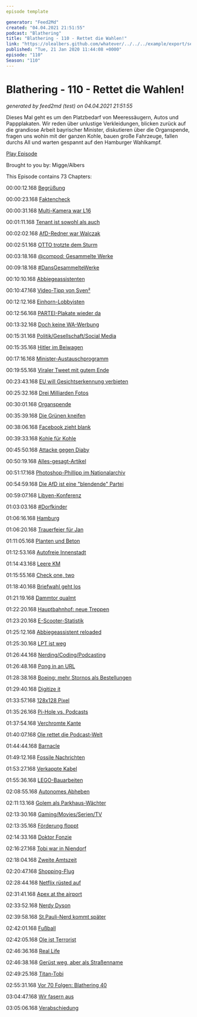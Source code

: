 ```yaml
---
episode template

generator: "Feed2Md"
created: "04.04.2021 21:51:55"
podcast: "Blathering"
title: "Blathering - 110 - Rettet die Wahlen!"
link: "https://olealbers.github.com/whatever/../../../example/export/seasons/5/2020/1/Blathering - 110 - Rettet die Wahlen!.md"
published: "Tue, 21 Jan 2020 11:44:08 +0000"
episode: "110"
Season: "110"
---
```


# Blathering - 110 - Rettet die Wahlen!
_generated by feed2md (test) on 04.04.2021 21:51:55_

Dieses Mal geht es um den Platzbedarf von Meeressäugern, Autos und Pappplakaten. Wir reden über unlustige Verkleidungen, blicken zurück auf die grandiose Arbeit bayrischer Minister, diskutieren über die Organspende, fragen uns wohin mit der ganzen Kohle, bauen große Fahrzeuge, fallen durchs All und warten gespannt auf den Hamburger Wahlkampf.

[Play Episode](https://www.blathering.de/podlove/file/1092/s/feed/c/mp3/blathering_110.mp3)

Brought to you by: Migge/Albers

This Episode contains 73 Chapters:


00:00:12.168 [Begrüßung]()

00:00:23.168 [Faktencheck]()

00:00:31.168 [Multi-Kamera war L16](https://www.test.de/Spezialkamera-Light-L16-Mehr-Augen-sehen-auch-nicht-besser-5373143-0/)

00:01:11.168 [Tenant ist sowohl als auch](https://dict.leo.org/englisch-deutsch/tenant)

00:02:02.168 [AfD-Redner war Walczak](https://www.mopo.de/hamburg/afd-hamburg-waehlt-vorstand-neues-vorstandsmitglied-hetzt-gegen-siemens-chef-33725544)

00:02:51.168 [OTTO trotzte dem Sturm](https://www.volksverpetzer.de/social-media/otto-shitstorm/)

00:03:18.168 [@compod: Gesammelte Werke](https://twitter.com/search?q=(from%3Acompod)%20(%40blathering_pod)%20until%3A2020-01-21%20since%3A2020-01-13&src=typed_query&f=live)

00:09:18.168 [#DansGesammelteWerke](https://twitter.com/search?q=(from%3Aevildanwallace)%20(%40blathering_pod)%20until%3A2020-01-21%20since%3A2020-01-13&src=typed_query&f=live)

00:10:10.168 [Abbiegeassistenten](https://www.ndr.de/nachrichten/hamburg/Hamburg-laesst-Abbiegeassistenten-einbauen,abbiegeassistent166.html)

00:10:47.168 [Video-Tipp von Sven²](https://media.ccc.de/v/36c3-98-och-menno-resistor-was-geht-alles-schief-in-der-elektromobilitt-ein-gesprch-mit-roddi)

00:12:12.168 [Einhorn-Lobbyisten](https://www.bento.de/politik/demokratie-festival-im-olympiastadion-wer-sind-die-grossspender-a-6ceaa3f8-c299-4927-8792-e04ae44f72ca)

00:12:56.168 [PARTEI-Plakate wieder da](https://www.nw.de/lokal/bielefeld/mitte/22668014_Der-Slogan-Nazis-toeten.-bleibt-straffrei.html)

00:13:32.168 [Doch keine WA-Werbung](https://www.zdnet.de/88376133/bericht-facebook-gibt-plaene-fuer-anzeigen-in-whatsapp-chats-auf/)

00:15:31.168 [Politik/Gesellschaft/Social Media]()

00:15:35.168 [Hitler im Beiwagen](https://www.t-online.de/nachrichten/panorama/buntes-kurioses/id_87140334/hitler-imitator-sorgt-bei-bikertreffen-fuer-aufsehen-polizei-schreitet-nicht-ein.html)

00:17:16.168 [Minister-Austauschprogramm](https://twitter.com/tmigge/status/1217657348912746498)

00:19:55.168 [Viraler Tweet mit gutem Ende](https://www.moment.at/story/morgenmoment-1412020)

00:23:43.168 [EU will Gesichtserkennung verbieten](https://www.golem.de/news/kuenstliche-intelligenz-eu-erwaegt-verbot-von-gesichtserkennung-2001-146135.html)

00:25:32.168 [Drei Milliarden Fotos](https://www.nytimes.com/2020/01/18/technology/clearview-privacy-facial-recognition.html)

00:30:01.168 [Organspende](https://www.bundesgesundheitsministerium.de/zustimmungsloesung-organspende.html)

00:35:39.168 [Die Grünen kneifen](https://taz.de/Homoeopathie-Debatte-bei-den-Gruenen/!5652444/)

00:38:06.168 [Facebook zieht blank](https://www.zdnet.de/88375865/facebook-bug-enthuellt-anonyme-seiten-admins/)

00:39:33.168 [Kohle für Kohle](https://twitter.com/anettselle/status/1218189885347069953)

00:45:50.168 [Attacke gegen Diaby](https://www.sueddeutsche.de/politik/diaby-halle-buero-1.4759668)

00:50:19.168 [Alles-gesagt-Artikel](https://www.zeit.de/politik/deutschland/2020-01/thueringen-cdu-afd-extremismus-konservative-koalition/komplettansicht)

00:51:17.168 [Photoshop-Phillipp im Nationalarchiv](https://www.washingtonpost.com/local/national-archives-exhibit-blurs-images-critical-of-president-trump/2020/01/17/71d8e80c-37e3-11ea-9541-9107303481a4_story.html)

00:54:59.168 [Die AfD ist eine "blendende" Partei](https://twitter.com/GrueneBeate/status/1218973805072220166)

00:59:07.168 [Libyen-Konferenz](https://www.t-online.de/nachrichten/id_87181476/libyen-konferenz-die-macht-der-scheichs-reicht-bis-berlin.html)

01:03:03.168 [#Dorfkinder](https://www.rnd.de/politik/julia-klockner-dorfkinder-kampagne-geht-nach-hinten-los-36W5ARABLZHXNBCIVVED6GA4TI.html)

01:06:16.168 [Hamburg]()

01:06:20.168 [Trauerfeier für Jan](https://www.ndr.de/nachrichten/hamburg/Abschied-von-Jan-Fedder-Trauerfeier-heute-live-im-NDR,janfedder286.html)

01:11:05.168 [Planten und Beton](https://twitter.com/stammtischphilo/status/1217520066750767104)

01:12:53.168 [Autofreie Innenstadt](https://www.hamburg1.de/nachrichten/43520/Neue_Initiative_will_autofreie_Innenstadt.html)

01:14:43.168 [Leere KM]()

01:15:55.168 [Check one, two](https://kandidatencheck.ndr.de/)

01:18:40.168 [Briefwahl geht los](https://www.hamburg1.de/nachrichten/43502/Zentrale_Briefwahlstelle_in_der_Innenstadt.html)

01:21:19.168 [Dammtor qualmt](https://www.hamburg1.de/nachrichten/43558/Rauchentwicklungen_am_Bahnhof_Dammtor.html)

01:22:20.168 [Hauptbahnhof: neue Treppen](https://www.ndr.de/nachrichten/hamburg/Hauptbahnhof-bekommt-bald-fuenf-neue-Zugaenge,hauptbahnhof458.html)

01:23:20.168 [E-Scooter-Statistik](https://www.hamburg1.de/nachrichten/43516/Erste_E_Scooterdaten_ausgewertet.html)

01:25:12.168 [Abbiegeassistent reloaded](https://www.hamburg1.de/nachrichten/43538/Abbiegeassistenten_fuer_staedtische_LKW.html)

01:25:30.168 [LPT ist weg](https://www.hamburg1.de/nachrichten/43539/Betriebsgenehmigung_entzogen.html)

01:26:44.168 [Nerding/Coding/Podcasting]()

01:26:48.168 [Pong in an URL](https://t2informatik.de/blog/softwareentwicklung/webapps-in-der-adresszeile-des-browsers/)

01:28:38.168 [Boeing: mehr Stornos als Bestellungen](https://www.golem.de/news/boeing-2019-wurden-mehr-flugzeuge-storniert-als-bestellt-2001-146087.html)

01:29:40.168 [Digitize it](https://mediafix.de/)

01:33:57.168 [128x128 Pixel](https://www.golem.de/news/leistungsschutzrecht-memes-sollen-nur-noch-128-mal-128-pixel-gross-sein-2001-146101.html)

01:35:26.168 [Pi-Hole vs. Podcasts](https://www.heise.de/forum/c-t/Kommentare-zu-c-t-Artikeln/c-t-uplink-25-5-Ciao-2018-mit-Spectre-DSGVO-Uhrzeit-und-Vorhersagen-fuer-2019/Podcast-Download-geblockt-von-Pi-Hole/posting-33674174/show/)

01:37:54.168 [Verchromte Kante](https://www.microsoft.com/en-us/edge)

01:40:07.168 [Ole rettet die Podcast-Welt](https://twitter.com/stammtischphilo/status/1217753546692743168)

01:44:44.168 [Barnacle](https://twitter.com/saallyjohnsonn/status/1217190703392067584)

01:49:12.168 [Fossile Nachrichten](https://twitter.com/stammtischphilo/status/1217948971446022144)

01:53:27.168 [Verkappte Kabel](https://twitter.com/stammtischphilo/status/1218237645257682949)

01:55:36.168 [LEGO-Bauarbeiten](https://twitter.com/tmigge/status/1218529143203254272)

02:08:55.168 [Autonomes Abheben](https://twitter.com/stammtischphilo/status/1219022383694209025)

02:11:13.168 [Golem als Parkhaus-Wächter](https://www.golem.de/news/sicherheitsluecken-microsoft-parkhaeuser-ungeschuetzt-im-internet-2001-146025-2.html)

02:13:30.168 [Gaming/Movies/Serien/TV]()

02:13:35.168 [Förderung floppt](https://twitter.com/netzpolitik/status/1217400856477388800)

02:14:33.168 [Doktor Fonzie](https://twitter.com/stammtischphilo/status/1217862977115840512)

02:16:27.168 [Tobi war in Niendorf](https://www.youtube.com/watch?v=PeY4CroUrsQ)

02:18:04.168 [Zweite Amtszeit](https://twitter.com/stammtischphilo/status/1218576871937454080)

02:20:47.168 [Shopping-Flug](https://twitter.com/stammtischphilo/status/1218572275793965056)

02:28:44.168 [Netflix rüsted auf](https://kotaku.com/netflix-just-picked-up-21-studio-ghibli-movies-but-not-1841103335)

02:31:41.168 [Apex at the airport](https://www.digitaltrends.com/gaming/man-plays-playstation-4-apex-legends-airport-monitor/)

02:33:52.168 [Nerdy Dyson](https://twitter.com/tmigge/status/1218445945505034240)

02:39:58.168 [St.Pauli-Nerd kommt später](https://www.golem.de/news/cd-projekt-red-cyberpunk-2077-erscheint-ein-halbes-jahr-spaeter-2001-146106.html)

02:42:01.168 [Fußball]()

02:42:05.168 [Ole ist Terrorist](https://www.theguardian.com/uk-news/2020/jan/17/greenpeace-included-with-neo-nazis-on-uk-counter-terror-list)

02:46:36.168 [Real Life]()

02:46:38.168 [Gerüst weg, aber als Straßenname](https://twitter.com/stammtischphilo/status/1217581701918052353)

02:49:25.168 [Titan-Tobi](https://twitter.com/tmigge/status/1218079036590690304)

02:55:31.168 [Vor 70 Folgen: Blathering 40](https://www.blathering.de/2017/12/blathering-040-the-nightmare-before-christmas/)

03:04:47.168 [Wir fasern aus]()

03:05:06.168 [Verabschiedung]()


